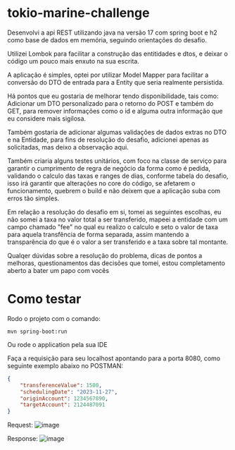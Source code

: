 # tokio-marine-challenge

Desenvolvi a api REST utilizando java na versão 17 com spring boot e h2 como base de dados em memória, seguindo orientações do desafio.

Utilizei Lombok para facilitar a construção das entitidades e dtos, e deixar o código um pouco mais enxuto na sua escrita.

A aplicação é simples, optei por utilizar Model Mapper para facilitar a conversão do DTO de entrada para a Entity que seria realmente persistida. 

Há pontos que eu gostaria de melhorar tendo disponibilidade, tais como:  Adicionar um DTO personalizado para o retorno do POST e também do GET, para remover informações como o id e alguma outra informação que eu considere mais sigilosa. 

Também gostaria de adicionar algumas validações de dados extras no DTO e na Entidade, para fins de resolução do desafio, adicionei apenas as solicitadas, mas deixo a observação aqui.

Também criaria alguns testes unitários, com foco na classe de serviço para garantir o cumprimento de regra de negócio da forma como é pedida, validando o calculo das taxas e ranges de dias, conforme tabela do desafio, isso irá garantir que alterações no core do código, se afetarem o funcionamento, quebrem o build e não deixem que a aplicação suba com erros tão simples. 

Em relação a resolução do desafio em si, tomei as seguintes escolhas, eu não somei a taxa no valor total a ser transferido, mapeei a entidade com um campo chamado "fee" no qual eu realizo o calculo e seto o valor de taxa para aquela transfência de forma separada, assim mantendo a transparência do que é o valor a ser transferido e a taxa sobre tal montante. 

Qualqer dúvidas sobre a resolução do problema, dicas de pontos a melhoras, questionamentos das decisões que tomei, estou completamento aberto a bater um papo com vocês

# Como testar

Rodo o projeto com o comando:

~~~
mvn spring-boot:run
~~~

Ou rode o application pela sua IDE 

Faça a requisição para seu localhost apontando para a porta 8080, como seguinte exemplo abaixo no POSTMAN:

~~~JSON
{
    "transferenceValue": 1500,
    "schedulingDate": "2023-11-27",
    "originAccount": 1234567890,
    "targetAccount": 2124487091
}
~~~

Request:
![image](https://github.com/evecoutinho/tokio-marine-challenge/assets/60928326/d0080341-d2e8-48bd-9a2e-a5e9c7898b4f)

Response:
![image](https://github.com/evecoutinho/tokio-marine-challenge/assets/60928326/ac4d8e5a-49a8-4886-877d-16aa22da293c)






